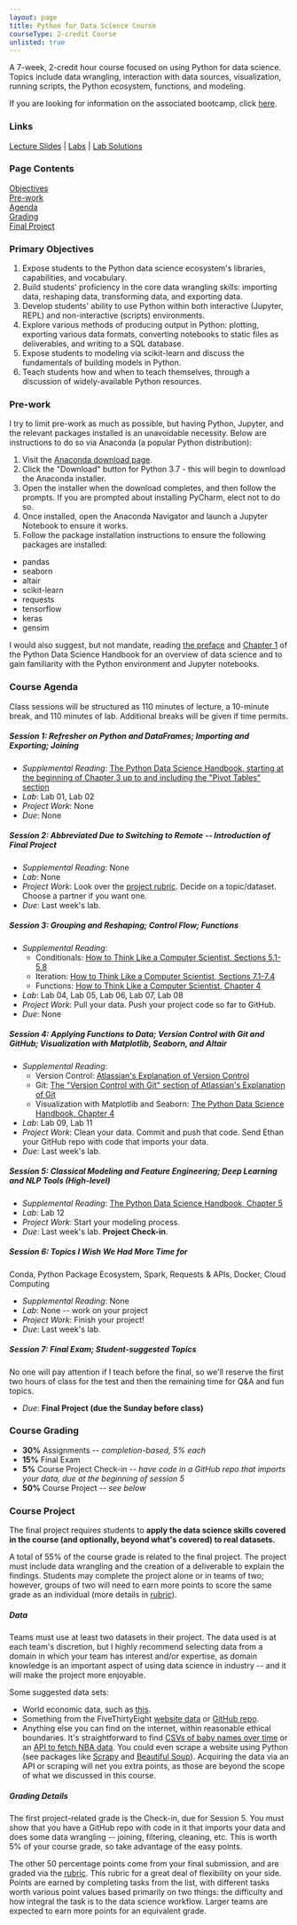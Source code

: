 ```yaml
---
layout: page
title: Python for Data Science Course
courseType: 2-credit Course
unlisted: true
---
```


A 7-week, 2-credit hour course focused on using Python for data science.
Topics include data wrangling, interaction with data sources, visualization, running scripts, the Python ecosystem, functions, and modeling.

If you are looking for information on the associated bootcamp, click [here](/courses/pages/python-for-ds-bootcamp).

### Links
[Lecture Slides](https://www.dropbox.com/sh/5hwwqbfx3fep4z5/AADMJTxKB0_ZmSBnt8s8GDaOa?dl=0) | [Labs](https://github.com/uc-python/python-for-ds-course/tree/spring-2020/lab_notebooks) | [Lab Solutions](https://github.com/uc-python/python-for-ds-course/tree/spring-2020/lab_solutions)

### Page Contents<br>
[Objectives](#primary-objectives)<br>
[Pre-work](#pre-work)<br>
[Agenda](#course-agenda)<br>
[Grading](#course-grading)<br>
[Final Project](#course-project)<br>

### Primary Objectives
1. Expose students to the Python data science ecosystem's libraries, capabilities, and vocabulary.
2. Build students' proficiency in the core data wrangling skills: importing data, reshaping data, transforming data, and exporting data.
3. Develop students' ability to use Python within both interactive (Jupyter, REPL) and non-interactive (scripts) environments.
4. Explore various methods of producing output in Python: plotting, exporting various data formats, converting notebooks to static files as deliverables, and writing to a SQL database.
5. Expose students to modeling via scikit-learn and discuss the fundamentals of building models in Python.
6. Teach students how and when to teach themselves, through a discussion of widely-available Python resources.

### Pre-work
I try to limit pre-work as much as possible, but having Python, Jupyter, and the relevant packages installed is an unavoidable necessity.
Below are instructions to do so via Anaconda (a popular Python distribution):
1. Visit the [Anaconda download page](https://www.anaconda.com/distribution/).
2. Click the "Download" button for Python 3.7 - this will begin to download the Anaconda installer.
3. Open the installer when the download completes, and then follow the prompts. If you are prompted about installing PyCharm, elect not to do so.
4. Once installed, open the Anaconda Navigator and launch a Jupyter Notebook to ensure it works.
5. Follow the package installation instructions to ensure the following packages are installed:
  - pandas
  - seaborn
  - altair
  - scikit-learn
  - requests
  - tensorflow
  - keras
  - gensim

I would also suggest, but not mandate, reading [the preface](https://jakevdp.github.io/PythonDataScienceHandbook/00.00-preface.html) and [Chapter 1](https://jakevdp.github.io/PythonDataScienceHandbook/01.00-ipython-beyond-normal-python.html) of the Python Data Science Handbook for an overview of data science and to gain familiarity with the Python environment and Jupyter notebooks.

### Course Agenda
Class sessions will be structured as 110 minutes of lecture, a 10-minute break, and 110 minutes of lab.
Additional breaks will be given if time permits.

##### Session 1: Refresher on Python and DataFrames; Importing and Exporting; Joining
- *Supplemental Reading*: [The Python Data Science Handbook, starting at the beginning of Chapter 3 up to and including the "Pivot Tables" section](https://jakevdp.github.io/PythonDataScienceHandbook/03.00-introduction-to-pandas.html)
- *Lab*: Lab 01, Lab 02
- *Project Work*: None
- *Due*: None

##### Session 2: *Abbreviated Due to Switching to Remote* -- Introduction of Final Project
- *Supplemental Reading*: None
- *Lab*: None
- *Project Work*: Look over the [project rubric](/courses/rubrics/python-for-ds-course-final-project). Decide on a topic/dataset. Choose a partner if you want one.
- *Due*: Last week's lab.

##### Session 3: Grouping and Reshaping; Control Flow; Functions
- *Supplemental Reading*:
  - Conditionals: [How to Think Like a Computer Scientist, Sections 5.1-5.8](http://openbookproject.net/thinkcs/python/english3e/conditionals.html)
  - Iteration: [How to Think Like a Computer Scientist, Sections 7.1-7.4](http://openbookproject.net/thinkcs/python/english3e/iteration.html)
  - Functions: [How to Think Like a Computer Scientist, Chapter 4](http://openbookproject.net/thinkcs/python/english3e/functions.html)
- *Lab*: Lab 04, Lab 05, Lab 06, Lab 07, Lab 08
- *Project Work*: Pull your data. Push your project code so far to GitHub.
- *Due*: None

##### Session 4: Applying Functions to Data; Version Control with Git and GitHub; Visualization with Matplotlib, Seaborn, and Altair
- *Supplemental Reading*: 
  - Version Control: [Atlassian's Explanation of Version Control](https://www.atlassian.com/git/tutorials/what-is-version-control)
  - Git: [The "Version Control with Git" section of Atlassian's Explanation of Git](https://www.atlassian.com/git/tutorials/what-is-git#version-control-with-git)
  - Visualization with Matplotlib and Seaborn: [The Python Data Science Handbook, Chapter 4](https://jakevdp.github.io/PythonDataScienceHandbook/04.00-introduction-to-matplotlib.html)
- *Lab*: Lab 09, Lab 11
- *Project Work*: Clean your data. Commit and push that code. Send Ethan your GitHub repo with code that imports your data.
- *Due*: Last week's lab.

##### Session 5: Classical Modeling and Feature Engineering; Deep Learning and NLP Tools (High-level)
- *Supplemental Reading*: [The Python Data Science Handbook, Chapter 5](https://jakevdp.github.io/PythonDataScienceHandbook/05.00-machine-learning.html)
- *Lab*: Lab 12
- *Project Work*: Start your modeling process.
- *Due*: Last week's lab. **Project Check-in**.

##### Session 6: Topics I Wish We Had More Time for
Conda, Python Package Ecosystem, Spark, Requests & APIs, Docker, Cloud Computing

- *Supplemental Reading*: None
- *Lab*: None -- work on your project
- *Project Work*: Finish your project!
- *Due*: Last week's lab.

##### Session 7: Final Exam; Student-suggested Topics
No one will pay attention if I teach before the final, so we'll reserve the first two hours of class for the test and then the remaining time for Q&A and fun topics.
- *Due*: **Final Project (due the Sunday before class)**


### Course Grading
- **30%** Assignments -- *completion-based, 5% each*
- **15%** Final Exam
- **5%** Course Project Check-in -- *have code in a GitHub repo that imports your data, due at the beginning of session 5*
- **50%** Course Project -- *see below*

### Course Project
The final project requires students to **apply the data science skills covered in the course (and optionally, beyond what's covered) to real datasets.**

A total of 55% of the course grade is related to the final project.
The project must include data wrangling and the creation of a deliverable to explain the findings.
Students may complete the project alone or in teams of two;
however, groups of two will need to earn more points to score the same grade as an individual (more details in [rubric](/courses/rubrics/python-for-ds-course-final-project)).

##### Data
Teams must use at least two datasets in their project.
The data used is at each team's discretion, but I highly recommend selecting data from a domain in which your team has interest and/or expertise, as domain knowledge is an important aspect of using data science in industry -- and it will make the project more enjoyable.

Some suggested data sets:
- World economic data, such as [this](https://data.worldbank.org/indicator/NY.GDP.MKTP.KD.ZG?view=chart).
- Something from the FiveThirtyEight [website data](https://data.fivethirtyeight.com) or [GitHub repo](https://github.com/fivethirtyeight/data).
- Anything else you can find on the internet, within reasonable ethical boundaries. It's straightforward to find [CSVs of baby names over time](https://github.com/hadley/data-baby-names/blob/master/baby-names.csv) or an [API to fetch NBA data](https://github.com/swar/nba_api). You could even scrape a website using Python (see packages like [Scrapy](https://scrapy.org) and [Beautiful Soup](https://www.crummy.com/software/BeautifulSoup/bs4/doc/)). Acquiring the data via an API or scraping will net you extra points, as those are beyond the scope of what we discussed in this course.

##### Grading Details
The first project-related grade is the Check-in, due for Session 5. You must show that you have a GitHub repo with code in it that imports your data and does some data wrangling -- joining, filtering, cleaning, etc.
This is worth 5% of your course grade, so take advantage of the easy points.

The other 50 percentage points come from your final submission, and are graded via the [rubric](/courses/rubrics/python-for-ds-course-final-project).
This rubric for a great deal of flexibility on your side.
Points are earned by completing tasks from the list, with different tasks worth various point values based primarily on two things:
the difficulty and how integral the task is to the data science workflow.
Larger teams are expected to earn more points for an equivalent grade.
